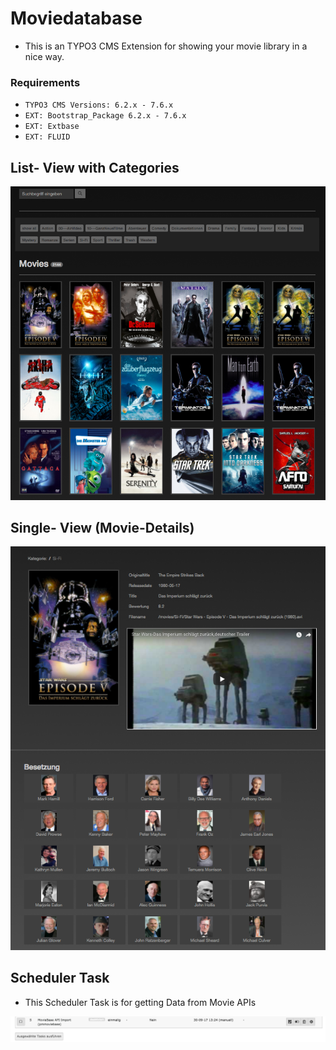 # Moviedatabase
* This is an TYPO3 CMS Extension for showing your movie library in a nice way.

### Requirements
* `TYPO3 CMS Versions: 6.2.x - 7.6.x`
* `EXT: Bootstrap_Package 6.2.x - 7.6.x`
* `EXT: Extbase`
* `EXT: FLUID`

## List- View with Categories
![](https://raw.githubusercontent.com/dkoehl/pmmoviebase/master/Documentation.tmpl/Screenshots/Bildschirmfoto%202017-09-30%20um%2015.50.40.png)


## Single- View (Movie-Details)
![](https://raw.githubusercontent.com/dkoehl/pmmoviebase/master/Documentation.tmpl/Screenshots/Bildschirmfoto%202017-09-30%20um%2015.51.14.png)


## Scheduler Task 
* This Scheduler Task is for getting Data from Movie APIs

![](https://raw.githubusercontent.com/dkoehl/pmmoviebase/master/Documentation.tmpl/Screenshots/Bildschirmfoto%202017-09-30%20um%2014.14.36.png)







